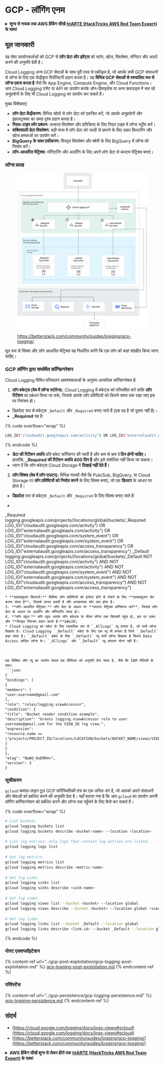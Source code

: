 # GCP - लॉगिंग एनम

<details>

<summary><strong>शून्य से नायक तक AWS हैकिंग सीखें</strong> <a href="https://training.hacktricks.xyz/courses/arte"><strong>htARTE (HackTricks AWS Red Team Expert)</strong></a><strong> के साथ!</strong></summary>

HackTricks का समर्थन करने के अन्य तरीके:

* यदि आप चाहते हैं कि आपकी **कंपनी का विज्ञापन HackTricks में दिखाई दे** या **HackTricks को PDF में डाउनलोड करें**, तो [**सब्सक्रिप्शन प्लान्स**](https://github.com/sponsors/carlospolop) देखें!
* [**आधिकारिक PEASS & HackTricks स्वैग**](https://peass.creator-spring.com) प्राप्त करें
* [**The PEASS Family**](https://opensea.io/collection/the-peass-family) की खोज करें, हमारा विशेष [**NFTs**](https://opensea.io/collection/the-peass-family) संग्रह
* 💬 [**Discord group**](https://discord.gg/hRep4RUj7f) में **शामिल हों** या [**telegram group**](https://t.me/peass) में या **Twitter** पर 🐦 [**@carlospolopm**](https://twitter.com/carlospolopm) को **फॉलो करें**.
* **HackTricks** के [**github repos**](https://github.com/carlospolop/hacktricks) और [**HackTricks Cloud**](https://github.com/carlospolop/hacktricks-cloud) में PRs सबमिट करके अपनी हैकिंग ट्रिक्स साझा करें.

</details>

## मूल जानकारी

यह सेवा उपयोगकर्ताओं को GCP से **लॉग डेटा और इवेंट्स** को स्टोर, खोज, विश्लेषण, मॉनिटर और अलर्ट करने की अनुमति देती है।

Cloud Logging अन्य GCP सेवाओं के साथ पूरी तरह से एकीकृत है, जो आपके सभी GCP संसाधनों से लॉग्स के लिए एक केंद्रीकृत रिपॉजिटरी प्रदान करता है। यह **विभिन्न GCP सेवाओं से स्वचालित रूप से लॉग्स एकत्र करता है** जैसे कि App Engine, Compute Engine, और Cloud Functions। आप Cloud Logging एजेंट या API का उपयोग करके ऑन-प्रिमाइसेस या अन्य क्लाउड्स में चल रहे अनुप्रयोगों के लिए भी Cloud Logging का उपयोग कर सकते हैं।

मुख्य विशेषताएं:

* **लॉग डेटा केंद्रीकरण:** विभिन्न स्रोतों से लॉग डेटा को एकत्रित करें, जो आपके अनुप्रयोगों और इंफ्रास्ट्रक्चर का समग्र दृश्य प्रदान करता है।
* **रियल-टाइम लॉग प्रबंधन:** तत्काल विश्लेषण और प्रतिक्रिया के लिए रियल टाइम में लॉग्स स्ट्रीम करें।
* **शक्तिशाली डेटा विश्लेषण:** बड़ी मात्रा में लॉग डेटा को जल्दी से छानने के लिए उन्नत फ़िल्टरिंग और खोज क्षमताओं का उपयोग करें।
* **BigQuery के साथ एकीकरण:** विस्तृत विश्लेषण और क्वेरी के लिए BigQuery में लॉग्स को निर्यात करें।
* **लॉग-आधारित मेट्रिक्स:** मॉनिटरिंग और अलर्टिंग के लिए अपने लॉग डेटा से कस्टम मेट्रिक्स बनाएं।

### लॉग्स प्रवाह

<figure><img src="../../../.gitbook/assets/image.png" alt=""><figcaption><p><a href="https://betterstack.com/community/guides/logging/gcp-logging/">https://betterstack.com/community/guides/logging/gcp-logging/</a></p></figcaption></figure>

मूल रूप से सिंक्स और लॉग आधारित मेट्रिक्स यह निर्धारित करेंगे कि एक लॉग को कहां संग्रहीत किया जाना चाहिए।

### GCP लॉगिंग द्वारा समर्थित कॉन्फ़िगरेशन

Cloud Logging विविध परिचालन आवश्यकताओं के अनुरूप अत्यधिक कॉन्फ़िगरेबल है:

1. **लॉग बकेट्स (वेब में लॉग्स स्टोरेज):** Cloud Logging में बकेट्स को परिभाषित करें ताकि **लॉग रिटेंशन** का प्रबंधन किया जा सके, जिससे आपके लॉग प्रविष्टियों को कितने समय तक रखा जाए इस पर नियंत्रण हो।
* डिफ़ॉल्ट रूप से बकेट्स `_Default` और `_Required` बनाए जाते हैं (एक वह है जो दूसरा नहीं है)।
*   **\_Required** यह है:

{% code overflow="wrap" %}
```bash
LOG_ID("cloudaudit.googleapis.com/activity") OR LOG_ID("externalaudit.googleapis.com/activity") OR LOG_ID("cloudaudit.googleapis.com/system_event") OR LOG_ID("externalaudit.googleapis.com/system_event") OR LOG_ID("cloudaudit.googleapis.com/access_transparency") OR LOG_ID("externalaudit.googleapis.com/access_transparency")
```
{% endcode %}
* **डेटा की रिटेंशन अवधि** प्रति बकेट कॉन्फ़िगर की जाती है और कम से कम **1 दिन होनी चाहिए।** हालांकि, **\_Required की रिटेंशन अवधि 400 दिन है** और इसे संशोधित नहीं किया जा सकता।
* ध्यान दें कि लॉग बकेट्स Cloud Storage में **दिखाई नहीं देते हैं।**
2. **लॉग सिंक्स (वेब में लॉग राउटर):** विभिन्न गंतव्यों जैसे कि Pub/Sub, BigQuery, या Cloud Storage पर **लॉग प्रविष्टियों को निर्यात करने** के लिए सिंक्स बनाएं, जो एक **फ़िल्टर** के आधार पर होता है।
* **डिफ़ॉल्ट** रूप से बकेट्स `_Default` और `_Required` के लिए सिंक्स बनाए जाते हैं:
* ```bash
_Required  logging.googleapis.com/projects/<proj-name>/locations/global/buckets/_Required  LOG_ID("cloudaudit.googleapis.com/activity") OR LOG_ID("externalaudit.googleapis.com/activity") OR LOG_ID("cloudaudit.googleapis.com/system_event") OR LOG_ID("externalaudit.googleapis.com/system_event") OR LOG_ID("cloudaudit.googleapis.com/access_transparency") OR LOG_ID("externalaudit.googleapis.com/access_transparency")
_Default   logging.googleapis.com/projects/<proj-name>/locations/global/buckets/_Default   NOT LOG_ID("cloudaudit.googleapis.com/activity") AND NOT LOG_ID("externalaudit.googleapis.com/activity") AND NOT LOG_ID("cloudaudit.googleapis.com/system_event") AND NOT LOG_ID("externalaudit.googleapis.com/system_event") AND NOT LOG_ID("cloudaudit.googleapis.com/access_transparency") AND NOT LOG_ID("externalaudit.googleapis.com/access_transparency")
```
* **एक्सक्लूजन फ़िल्टर्स:** विशिष्ट लॉग प्रविष्टियों को इंजेस्ट होने से रोकने के लिए **एक्सक्लूजन सेट करना संभव है**, जिससे लागत बचती है और अनावश्यक शोर कम होता है।
3. **लॉग-आधारित मेट्रिक्स:** लॉग डेटा के आधार पर **कस्टम मेट्रिक्स कॉन्फ़िगर करें**, जिससे लॉग डेटा के आधार पर अलर्टिंग और मॉनिटरिंग संभव हो।
4. **लॉग व्यूज़:** लॉग व्यूज़ आपके लॉग बकेट्स के भीतर लॉग्स तक किसकी पहुंच हो, इस पर उन्नत और **विस्तृत नियंत्रण प्रदान करते हैं।**&#x20;
* Cloud Logging हर बकेट के लिए स्वचालित रूप से `_AllLogs` व्यू बनाता है, जो सभी लॉग्स दिखाता है। Cloud Logging `_Default` बकेट के लिए एक व्यू भी बनाता है जिसे `_Default` कहा जाता है। `_Default` बकेट के लिए `_Default` व्यू सभी लॉग्स दिखाता है सिवाय Data Access ऑडिट लॉग्स के। `_AllLogs` और `_Default` व्यू संपादन योग्य नहीं हैं।



एक विशिष्ट लॉग व्यू का उपयोग केवल एक प्रिंसिपल को अनुमति देना संभव है, जैसे कि IAM पॉलिसी के साथ:
```json
{
"bindings": [
{
"members": [
"user:username@gmail.com"
],
"role": "roles/logging.viewAccessor",
"condition": {
"title": "Bucket reader condition example",
"description": "Grants logging.viewAccessor role to user username@gmail.com for the VIEW_ID log view.",
"expression":
"resource.name == \"projects/PROJECT_ID/locations/LOCATION/buckets/BUCKET_NAME/views/VIEW_ID\""
}
}
],
"etag": "BwWd_6eERR4=",
"version": 3
}
```
### सूचीकरण

`gcloud` कमांड-लाइन टूल GCP पारिस्थितिकी तंत्र का एक अभिन्न अंग है, जो आपको अपने संसाधनों और सेवाओं को प्रबंधित करने की अनुमति देता है। यहाँ बताया गया है कि आप `gcloud` का उपयोग अपनी लॉगिंग कॉन्फ़िगरेशन को प्रबंधित करने और लॉग्स तक पहुँचने के लिए कैसे कर सकते हैं।

{% code overflow="wrap" %}
```bash
# List buckets
gcloud logging buckets list
gcloud logging buckets describe <bucket-name> --location <location>

# List log entries: only logs that contain log entries are listed.
gcloud logging logs list

# Get log metrics
gcloud logging metrics list
gcloud logging metrics describe <metric-name>

# Get log sinks
gcloud logging sinks list
gcloud logging sinks describe <sink-name>

# Get log views
gcloud logging views list --bucket <bucket> --location global
gcloud logging views describe --bucket <bucket> --location global <view-id> # view-id is usually the same as the bucket name

# Get log links
gcloud logging links list --bucket _Default --location global
gcloud logging links describe <link-id> --bucket _Default --location global
```
{% endcode %}

### पोस्ट एक्सप्लॉइटेशन

{% content-ref url="../gcp-post-exploitation/gcp-logging-post-exploitation.md" %}
[gcp-logging-post-exploitation.md](../gcp-post-exploitation/gcp-logging-post-exploitation.md)
{% endcontent-ref %}

### पर्सिस्टेंस

{% content-ref url="../gcp-persistence/gcp-logging-persistence.md" %}
[gcp-logging-persistence.md](../gcp-persistence/gcp-logging-persistence.md)
{% endcontent-ref %}

## संदर्भ

* [https://cloud.google.com/logging/docs/logs-views#gcloud](https://cloud.google.com/logging/docs/logs-views#gcloud)
* [https://betterstack.com/community/guides/logging/gcp-logging/](https://betterstack.com/community/guides/logging/gcp-logging/)

<details>

<summary><strong>AWS हैकिंग सीखें शून्य से लेकर हीरो तक</strong> <a href="https://training.hacktricks.xyz/courses/arte"><strong>htARTE (HackTricks AWS Red Team Expert)</strong></a><strong> के साथ!</strong></summary>

HackTricks का समर्थन करने के अन्य तरीके:

* यदि आप चाहते हैं कि आपकी **कंपनी का विज्ञापन HackTricks में दिखाई दे** या **HackTricks को PDF में डाउनलोड करें** तो [**सब्सक्रिप्शन प्लान्स**](https://github.com/sponsors/carlospolop) देखें!
* [**आधिकारिक PEASS & HackTricks स्वैग**](https://peass.creator-spring.com) प्राप्त करें
* [**The PEASS Family**](https://opensea.io/collection/the-peass-family) की खोज करें, हमारा एक्सक्लूसिव [**NFTs**](https://opensea.io/collection/the-peass-family) संग्रह
* 💬 [**Discord group**](https://discord.gg/hRep4RUj7f) में **शामिल हों** या [**telegram group**](https://t.me/peass) में या **Twitter** पर 🐦 [**@carlospolopm**](https://twitter.com/carlospolopm) को **फॉलो** करें।
* **HackTricks** के [**github repos**](https://github.com/carlospolop/hacktricks) और [**HackTricks Cloud**](https://github.com/carlospolop/hacktricks-cloud) में PRs सबमिट करके अपनी हैकिंग ट्रिक्स शेयर करें।

</details>
